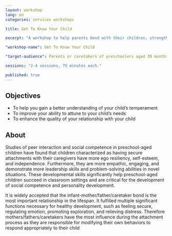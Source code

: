 ```yaml
---
layout: workshop
lang: en
categories: services workshops

title: Get To Know Your Child

excerpt: "A workshop to help parents bond with their children, strengthening the caregiver-child relationship to ensure healthy development."

"workshop-name": Get To Know Your Child

"target-audience": Parents or caretakers of preschoolers aged 30 months to 5 years old.

sessions: "2-4 sessions, 75 minutes each."

published: true
---
```


## Objectives
* To help you gain a better understanding of your child’s temperament
* To improve your ability to attune to your child’s needs
* To enhance the quality of your relationship with your child

## About
Studies of peer interaction and social competence in preschool-aged children have found that children characterized as having secure attachments with their caregivers have more ego resiliency, self-esteem, and independence.  Furthermore, they are more empathic, engaging, and demonstrate more leadership skills and problem-solving abilities in novel situations.  These developmental skills significantly help preschool-aged children succeed in classroom settings and are critical for the development of social competence and personality development.

It is widely accepted that the infant-mother/father/caretaker bond is the most important relationship in the lifespan.  It fulfilled multiple significant functions necessary for healthy development, such as feeling secure, regulating emotion, promoting exploration, and relieving distress. Therefore mothers/fathers/caretakers have the most influence during the attachment process as they are responsible for modifying their own behaviors to respond appropriately to their child